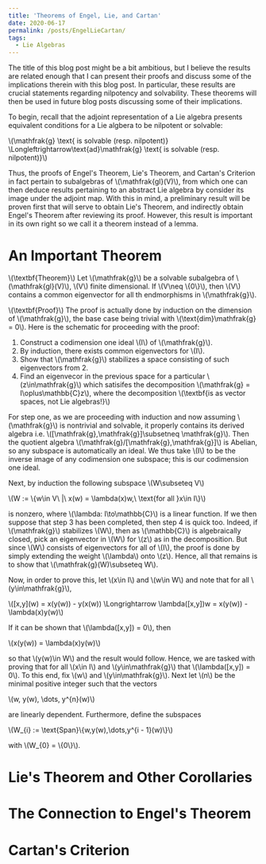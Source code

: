 ```yaml
---
title: 'Theorems of Engel, Lie, and Cartan'
date: 2020-06-17
permalink: /posts/EngelLieCartan/
tags:
  - Lie Algebras
---
```


The title of this blog post might be a bit ambitious, but I believe the results are related enough that I can present their proofs and discuss some of the implications therein with this blog post. In particular, these results are crucial statements regarding nilpotency and solvability. These theorems will then be used in future blog posts discussing some of their implications. 

To begin, recall that the adjoint representation of a Lie algebra presents equivalent conditions for a Lie algbera to be nilpotent or solvable:

\\(\mathfrak{g} \text{ is solvable (resp. nilpotent)} \Longleftrightarrow\text{ad}\mathfrak{g} \text{ is solvable (resp. nilpotent)}\\)

Thus, the proofs of Engel's Theorem, Lie's Theorem, and Cartan's Criterion in fact pertain to subalgebras of \\(\mathfrak{gl}(V)\\), from which one can then deduce results pertaining to an abstract Lie algebra by consider its image under the adjoint map. With this in mind, a preliminary result will be proven first that will serve to obtain Lie's Theorem, and indirectly obtain Engel's Theorem after reviewing its proof. However, this result is important in its own right so we call it a theorem instead of a lemma.


# An Important Theorem 

\\(\textbf{Theorem}\\) Let \\(\mathfrak{g}\\) be a solvable subalgebra of \\(\mathfrak{gl}(V)\\), \\(V\\) finite dimensional. If \\(V\neq \\{0\\}\\), then \\(V\\) contains a common eigenvector for all th endmorphisms in \\(\mathfrak{g}\\).

\\(\textbf{Proof}\\)
The proof is actually done by induction on the dimension of \\(\mathfrak{g}\\), the base case being trivial with \\(\text{dim}\mathfrak{g} = 0\\). Here is the schematic for proceeding with the proof:

1. Construct a codimension one ideal \\(I\\) of \\(\mathfrak{g}\\).
2. By induction, there exists common eigenvectors for \\(I\\).
3. Show that \\(\mathfrak{g}\\) stabilizes a space consisting of such eigenvectors from 2.
4. Find an eigenvecor in the previous space for a particular \\(z\in\mathfrak{g}\\) which satisifes the decomposition \\(\mathfrak{g} = I\oplus\mathbb{C}z\\), where the decomposition \\(\textbf{is as vector spaces, not Lie algebras!}\\)

For step one, as we are proceeding with induction and now assuming \\(\mathfrak{g}\\) is nontrivial and solvable, it properly contains its derived algebra i.e. \\([\mathfrak{g},\mathfrak{g}]\subsetneq \mathfrak{g}\\). Then the quotient algebra \\(\mathfrak{g}/[\mathfrak{g},\mathfrak{g}]\\) is Abelian, so any subspace is automatically an ideal. We thus take \\(I\\) to be the inverse image of any codimension one subspace; this is our codimension one ideal.

Next, by induction the following subspace \\(W\subseteq V\\)

\\(W := \\{w\in V\ \|\ x(w) = \lambda(x)w,\ \text{for all }x\in I\\}\\)

is nonzero, where \\(\lambda: I\to\mathbb{C}\\) is a linear function. If we then suppose that step 3 has been completed, then step 4 is quick too. Indeed, if \\(\mathfrak{g}\\) stabilizes \\(W\\), then as \\(\mathbb{C}\\) is algebraically closed, pick an eigenvector in \\(W\\) for \\(z\\) as in the decomposition. But since \\(W\\) consists of eigenvectors for all of \\(I\\), the proof is done by simply extending the weight \\(\lambda\\) onto \\(z\\). Hence, all that remains is to show that \\(\mathfrak{g}(W)\subseteq W\\).

Now, in order to prove this, let \\(x\in I\\) and \\(w\in W\\) and note that for all \\(y\in\mathfrak{g}\\), 

\\(\[x,y\](w) = x(y(w)) - y(x(w)) \Longrightarrow \lambda([x,y])w = x(y(w)) - \lambda(x)y(w)\\)

If it can be shown that \\(\lambda([x,y]) = 0\\), then

\\(x(y(w)) = \lambda(x)y(w)\\)

so that \\(y(w)\in W\\) and the result would follow. Hence, we are tasked with proving that for all \\(x\in I\\) and \\(y\in\mathfrak{g}\\) that \\(\lambda([x,y]) = 0\\). To this end, fix \\(w\\) and \\(y\in\mathfrak{g}\\). Next let \\(n\\) be the minimal positive integer such that the vectors

\\(w, y(w), \dots, y^{n}(w)\\)

are linearly dependent. Furthermore, define the subspaces

\\(W_{i} := \text{Span}\\{w,y(w),\dots,y^{i - 1}(w)\\}\\)

with \\(W_{0} = \\{0\\}\\). 

# Lie's Theorem and Other Corollaries

# The Connection to Engel's Theorem

# Cartan's Criterion

